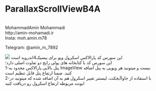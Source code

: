 # ParallaxScrollViewB4A

<br>
MohammadAmin Mohammadi
<br>
http://amin-mohamadi.ir
<br>
Insta: moh.amin.m78
<br>

Telegram: @amin_m_7892
<br>

<img src="http://s4.picofile.com/file/8362972342/Screenshot_137_.png" >
این سورس کد پارالاکس اسکرول ویو برای بیسیک4اندروید است
<br>
این سورس کد با کتابخانه های پولی رایج دو تفاوت اصلی دارد؛

<br>
1-پنل بالایی پارالاکس محدود به ImageView نیست و میتونید هر ویویی به پنل اضافه کنید. ضمنا ارتفاع پنل قابل تنظیم است

<br>
2-با استفاده از جاواآبجکت، لیستنر تغییر اسکرول هم به آن اضافه شده که میتونید در ایونت مربوطه ارتفاع اسکرول رو دریافت کنید
